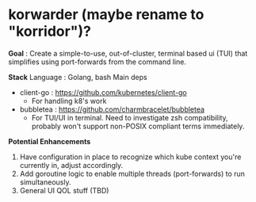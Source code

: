 # korwarder (maybe rename to "korridor")?

**Goal** : Create a simple-to-use, out-of-cluster, terminal based ui (TUI) that simplifies using port-forwards from the command line.

**Stack**
Language : Golang, bash
Main deps
* client-go : https://github.com/kubernetes/client-go
  * For handling k8's work
* bubbletea : https://github.com/charmbracelet/bubbletea
  * For TUI/UI in terminal. Need to investigate zsh compatibility, probably won't support non-POSIX compliant terms immediately.

**Potential Enhancements**
1. Have configuration in place to recognize which kube context you're currently in, adjust accordingly.
2. Add goroutine logic to enable multiple threads (port-forwards) to run simultaneously.
3. General UI QOL stuff (TBD)
